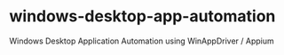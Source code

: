 # windows-desktop-app-automation
Windows Desktop Application Automation using WinAppDriver / Appium
